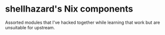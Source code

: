 # shellhazard's Nix components

Assorted modules that I've hacked together while learning that work but are unsuitable for upstream.